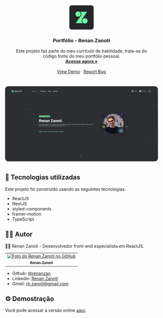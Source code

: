 
<p align="center">
  <a href="https://zanoti.dev">
    <img src=".github/images/logo.png" alt="Logo Website" width="80" height="80">
  </a>

  <h3 align="center">Portfólio - Renan Zanoti</h3>

  <p align="center" style="max-width:450px;margin:0px auto;">
    Este projeto faz parte do meu currículo de habilidade, trata-se do código fonte do meu portfólio pessoal.
    <br />
    <a href="https://zanoti.dev" target="_blank"><strong>Acesse agora »</strong></a>
    <br />
    <br />
    <a href="https://zanoti.dev/ target="_blank"">View Demo</a>
    ·
    <a href="https://github.com/renanzan/zanoti-website/issues">Report Bug</a>
  </p>
</p>

<div style="margin:40px 0px;display:flex;align-items:center;justify-content:center;">
	<a href="https://zanoti.dev" target="_blank">
		<img
			align="center"
			src=".github/images/home-preview.png"
			alt="Website Preview"
			title="Website Preview"
		style="display: inline-block; width: 100%; max-width: 600px;" />
	</a>
</div>


## 💼 Tecnologias utilizadas
Este projeto foi construído usando as seguintes tecnologias.
- ReactJS
- NextJS
- styled-components
- framer-motion
- TypeScript

## 👨‍💻 Autor

:technologist: Renan Zanoti - Desenvolvedor front-end especialista em ReactJS.

<table>
  <tr>
    <td align="center">
      <a href="https://github.com/renanzan">
        <img src="https://avatars.githubusercontent.com/u/5727960?v=4" width="100px;" alt="Foto do Renan Zanoti no GitHub"/><br>
        <sub>
          <b>Renan Zanoti</b>
        </sub>
      </a>
    </td>
  </tr>
</table>

- Github: [@renanzan](https://github.com/renanzan)
- Linkedin: [Renan Zanoti](https://www.linkedin.com/in/renanzan/)
- Gmail: [rh.zanoti@gmail.com](mailto:rh.zanoti@gmail.com)

## ⚙️ Demostração

Você pode acessar a versão online [aqui](https://zanoti.dev).
